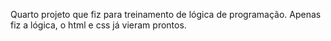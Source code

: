 Quarto projeto que fiz para treinamento de lógica de programação.
Apenas fiz a lógica, o html e css já vieram prontos.
